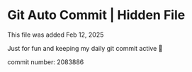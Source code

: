 # Git Auto Commit | Hidden File

This file was added Feb 12, 2025

Just for fun and keeping my daily git commit active 🤪

commit number: 2083886
